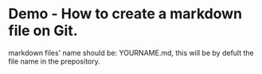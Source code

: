 # Demo - How to create a markdown file on Git.

markdown files' name should be: YOURNAME.md, this will be by defult the file name in the prepository. 
